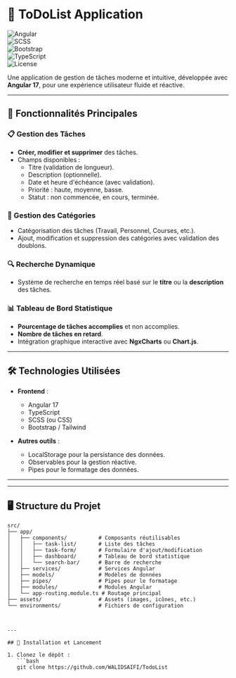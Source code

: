 # 📝 ToDoList Application  

![Angular](https://img.shields.io/badge/Angular-17-red?style=for-the-badge&logo=angular)  
![SCSS](https://img.shields.io/badge/SCSS-Used-blue?style=for-the-badge&logo=sass)  
![Bootstrap](https://img.shields.io/badge/Bootstrap-Used-purple?style=for-the-badge&logo=bootstrap)  
![TypeScript](https://img.shields.io/badge/TypeScript-Language-blue?style=for-the-badge&logo=typescript)  
![License](https://img.shields.io/badge/License-MIT-blue?style=for-the-badge)  

Une application de gestion de tâches moderne et intuitive, développée avec **Angular 17**, pour une expérience utilisateur fluide et réactive.  

---

## 🚀 Fonctionnalités Principales  
### 📋 Gestion des Tâches  
- **Créer, modifier et supprimer** des tâches.  
- Champs disponibles :  
  - Titre (validation de longueur).  
  - Description (optionnelle).  
  - Date et heure d'échéance (avec validation).  
  - Priorité : haute, moyenne, basse.  
  - Statut : non commencée, en cours, terminée.  

### 📂 Gestion des Catégories  
- Catégorisation des tâches (Travail, Personnel, Courses, etc.).  
- Ajout, modification et suppression des catégories avec validation des doublons.  

### 🔍 Recherche Dynamique  
- Système de recherche en temps réel basé sur le **titre** ou la **description** des tâches.  

### 📊 Tableau de Bord Statistique  
- **Pourcentage de tâches accomplies** et non accomplies.  
- **Nombre de tâches en retard**.  
- Intégration graphique interactive avec **NgxCharts** ou **Chart.js**.  

---

## 🛠️ Technologies Utilisées  
- **Frontend** :  
  - Angular 17  
  - TypeScript  
  - SCSS (ou CSS)  
  - Bootstrap / Tailwind  

- **Autres outils** :  
  - LocalStorage pour la persistance des données.  
  - Observables pour la gestion réactive.  
  - Pipes pour le formatage des données.  

---
---

## 🖥️ Structure du Projet  

```plaintext
src/  
├── app/  
│   ├── components/          # Composants réutilisables  
│   │   ├── task-list/       # Liste des tâches  
│   │   ├── task-form/       # Formulaire d'ajout/modification  
│   │   ├── dashboard/       # Tableau de bord statistique  
│   │   └── search-bar/      # Barre de recherche  
│   ├── services/            # Services Angular  
│   ├── models/              # Modèles de données  
│   ├── pipes/               # Pipes pour le formatage  
│   ├── modules/             # Modules Angular  
│   └── app-routing.module.ts # Routage principal  
├── assets/                  # Assets (images, icônes, etc.)  
└── environments/            # Fichiers de configuration  



---

## 🎯 Installation et Lancement  

1. Clonez le dépôt :  
   ```bash  
   git clone https://github.com/WALIDSAIFI/TodoList

